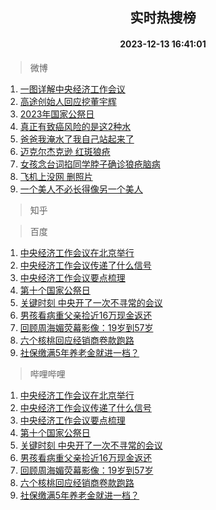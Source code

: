 <div align="center"><h2>实时热搜榜</h2><h4>2023-12-13 16:41:01</h4></div>

> 微博  

1. [一图详解中央经济工作会议](https://s.weibo.com/weibo?q=%23%E4%B8%80%E5%9B%BE%E8%AF%A6%E8%A7%A3%E4%B8%AD%E5%A4%AE%E7%BB%8F%E6%B5%8E%E5%B7%A5%E4%BD%9C%E4%BC%9A%E8%AE%AE%23&t=31&band_rank=1&Refer=top)<br />
2. [高途创始人回应挖董宇辉](https://s.weibo.com/weibo?q=%23%E9%AB%98%E9%80%94%E5%88%9B%E5%A7%8B%E4%BA%BA%E5%9B%9E%E5%BA%94%E6%8C%96%E8%91%A3%E5%AE%87%E8%BE%89%23&t=31&band_rank=2&Refer=top)<br />
3. [2023年国家公祭日](https://s.weibo.com/weibo?q=%232023%E5%B9%B4%E5%9B%BD%E5%AE%B6%E5%85%AC%E7%A5%AD%E6%97%A5%23&t=31&band_rank=3&Refer=top)<br />
4. [真正有致癌风险的是这2种水](https://s.weibo.com/weibo?q=%23%E7%9C%9F%E6%AD%A3%E6%9C%89%E8%87%B4%E7%99%8C%E9%A3%8E%E9%99%A9%E7%9A%84%E6%98%AF%E8%BF%992%E7%A7%8D%E6%B0%B4%23&t=31&band_rank=4&Refer=top)<br />
5. [爸爸我淹水了我自己站起来了](https://s.weibo.com/weibo?q=%23%E7%88%B8%E7%88%B8%E6%88%91%E6%B7%B9%E6%B0%B4%E4%BA%86%E6%88%91%E8%87%AA%E5%B7%B1%E7%AB%99%E8%B5%B7%E6%9D%A5%E4%BA%86%23&t=31&band_rank=5&Refer=top)<br />
6. [迈克尔杰克逊 红斑狼疮](https://s.weibo.com/weibo?q=%E8%BF%88%E5%85%8B%E5%B0%94%E6%9D%B0%E5%85%8B%E9%80%8A%20%E7%BA%A2%E6%96%91%E7%8B%BC%E7%96%AE&t=31&band_rank=6&Refer=top)<br />
7. [女孩念台词掐同学脖子确诊狼疮脑病](https://s.weibo.com/weibo?q=%23%E5%A5%B3%E5%AD%A9%E5%BF%B5%E5%8F%B0%E8%AF%8D%E6%8E%90%E5%90%8C%E5%AD%A6%E8%84%96%E5%AD%90%E7%A1%AE%E8%AF%8A%E7%8B%BC%E7%96%AE%E8%84%91%E7%97%85%23&t=31&band_rank=7&Refer=top)<br />
8. [飞机上没网 删照片](https://s.weibo.com/weibo?q=%E9%A3%9E%E6%9C%BA%E4%B8%8A%E6%B2%A1%E7%BD%91%20%E5%88%A0%E7%85%A7%E7%89%87&t=31&band_rank=8&Refer=top)<br />
9. [一个美人不必长得像另一个美人](https://s.weibo.com/weibo?q=%E4%B8%80%E4%B8%AA%E7%BE%8E%E4%BA%BA%E4%B8%8D%E5%BF%85%E9%95%BF%E5%BE%97%E5%83%8F%E5%8F%A6%E4%B8%80%E4%B8%AA%E7%BE%8E%E4%BA%BA&t=31&band_rank=9&Refer=top)<br />

> 知乎  


> 百度  

1. [中央经济工作会议在北京举行](https://www.baidu.com/s?wd=%E4%B8%AD%E5%A4%AE%E7%BB%8F%E6%B5%8E%E5%B7%A5%E4%BD%9C%E4%BC%9A%E8%AE%AE%E5%9C%A8%E5%8C%97%E4%BA%AC%E4%B8%BE%E8%A1%8C&sa=fyb_news&rsv_dl=fyb_news)<br />
2. [中央经济工作会议传递了什么信号](https://www.baidu.com/s?wd=%E4%B8%AD%E5%A4%AE%E7%BB%8F%E6%B5%8E%E5%B7%A5%E4%BD%9C%E4%BC%9A%E8%AE%AE%E4%BC%A0%E9%80%92%E4%BA%86%E4%BB%80%E4%B9%88%E4%BF%A1%E5%8F%B7&sa=fyb_news&rsv_dl=fyb_news)<br />
3. [中央经济工作会议要点梳理](https://www.baidu.com/s?wd=%E4%B8%AD%E5%A4%AE%E7%BB%8F%E6%B5%8E%E5%B7%A5%E4%BD%9C%E4%BC%9A%E8%AE%AE%E8%A6%81%E7%82%B9%E6%A2%B3%E7%90%86&sa=fyb_news&rsv_dl=fyb_news)<br />
4. [第十个国家公祭日](https://www.baidu.com/s?wd=%E7%AC%AC%E5%8D%81%E4%B8%AA%E5%9B%BD%E5%AE%B6%E5%85%AC%E7%A5%AD%E6%97%A5&sa=fyb_news&rsv_dl=fyb_news)<br />
5. [关键时刻 中央开了一次不寻常的会议](https://www.baidu.com/s?wd=%E5%85%B3%E9%94%AE%E6%97%B6%E5%88%BB+%E4%B8%AD%E5%A4%AE%E5%BC%80%E4%BA%86%E4%B8%80%E6%AC%A1%E4%B8%8D%E5%AF%BB%E5%B8%B8%E7%9A%84%E4%BC%9A%E8%AE%AE&sa=fyb_news&rsv_dl=fyb_news)<br />
6. [男孩看病重父亲捡近16万现金返还](https://www.baidu.com/s?wd=%E7%94%B7%E5%AD%A9%E7%9C%8B%E7%97%85%E9%87%8D%E7%88%B6%E4%BA%B2%E6%8D%A1%E8%BF%9116%E4%B8%87%E7%8E%B0%E9%87%91%E8%BF%94%E8%BF%98&sa=fyb_news&rsv_dl=fyb_news)<br />
7. [回顾周海媚荧幕影像：19岁到57岁](https://www.baidu.com/s?wd=%E5%9B%9E%E9%A1%BE%E5%91%A8%E6%B5%B7%E5%AA%9A%E8%8D%A7%E5%B9%95%E5%BD%B1%E5%83%8F%EF%BC%9A19%E5%B2%81%E5%88%B057%E5%B2%81&sa=fyb_news&rsv_dl=fyb_news)<br />
8. [六个核桃回应经销商卷款跑路](https://www.baidu.com/s?wd=%E5%85%AD%E4%B8%AA%E6%A0%B8%E6%A1%83%E5%9B%9E%E5%BA%94%E7%BB%8F%E9%94%80%E5%95%86%E5%8D%B7%E6%AC%BE%E8%B7%91%E8%B7%AF&sa=fyb_news&rsv_dl=fyb_news)<br />
9. [社保缴满5年养老金就进一档？](https://www.baidu.com/s?wd=%E7%A4%BE%E4%BF%9D%E7%BC%B4%E6%BB%A15%E5%B9%B4%E5%85%BB%E8%80%81%E9%87%91%E5%B0%B1%E8%BF%9B%E4%B8%80%E6%A1%A3%EF%BC%9F&sa=fyb_news&rsv_dl=fyb_news)<br />

> 哔哩哔哩  

1. [中央经济工作会议在北京举行](https://www.baidu.com/s?wd=%E4%B8%AD%E5%A4%AE%E7%BB%8F%E6%B5%8E%E5%B7%A5%E4%BD%9C%E4%BC%9A%E8%AE%AE%E5%9C%A8%E5%8C%97%E4%BA%AC%E4%B8%BE%E8%A1%8C&sa=fyb_news&rsv_dl=fyb_news)<br />
2. [中央经济工作会议传递了什么信号](https://www.baidu.com/s?wd=%E4%B8%AD%E5%A4%AE%E7%BB%8F%E6%B5%8E%E5%B7%A5%E4%BD%9C%E4%BC%9A%E8%AE%AE%E4%BC%A0%E9%80%92%E4%BA%86%E4%BB%80%E4%B9%88%E4%BF%A1%E5%8F%B7&sa=fyb_news&rsv_dl=fyb_news)<br />
3. [中央经济工作会议要点梳理](https://www.baidu.com/s?wd=%E4%B8%AD%E5%A4%AE%E7%BB%8F%E6%B5%8E%E5%B7%A5%E4%BD%9C%E4%BC%9A%E8%AE%AE%E8%A6%81%E7%82%B9%E6%A2%B3%E7%90%86&sa=fyb_news&rsv_dl=fyb_news)<br />
4. [第十个国家公祭日](https://www.baidu.com/s?wd=%E7%AC%AC%E5%8D%81%E4%B8%AA%E5%9B%BD%E5%AE%B6%E5%85%AC%E7%A5%AD%E6%97%A5&sa=fyb_news&rsv_dl=fyb_news)<br />
5. [关键时刻 中央开了一次不寻常的会议](https://www.baidu.com/s?wd=%E5%85%B3%E9%94%AE%E6%97%B6%E5%88%BB+%E4%B8%AD%E5%A4%AE%E5%BC%80%E4%BA%86%E4%B8%80%E6%AC%A1%E4%B8%8D%E5%AF%BB%E5%B8%B8%E7%9A%84%E4%BC%9A%E8%AE%AE&sa=fyb_news&rsv_dl=fyb_news)<br />
6. [男孩看病重父亲捡近16万现金返还](https://www.baidu.com/s?wd=%E7%94%B7%E5%AD%A9%E7%9C%8B%E7%97%85%E9%87%8D%E7%88%B6%E4%BA%B2%E6%8D%A1%E8%BF%9116%E4%B8%87%E7%8E%B0%E9%87%91%E8%BF%94%E8%BF%98&sa=fyb_news&rsv_dl=fyb_news)<br />
7. [回顾周海媚荧幕影像：19岁到57岁](https://www.baidu.com/s?wd=%E5%9B%9E%E9%A1%BE%E5%91%A8%E6%B5%B7%E5%AA%9A%E8%8D%A7%E5%B9%95%E5%BD%B1%E5%83%8F%EF%BC%9A19%E5%B2%81%E5%88%B057%E5%B2%81&sa=fyb_news&rsv_dl=fyb_news)<br />
8. [六个核桃回应经销商卷款跑路](https://www.baidu.com/s?wd=%E5%85%AD%E4%B8%AA%E6%A0%B8%E6%A1%83%E5%9B%9E%E5%BA%94%E7%BB%8F%E9%94%80%E5%95%86%E5%8D%B7%E6%AC%BE%E8%B7%91%E8%B7%AF&sa=fyb_news&rsv_dl=fyb_news)<br />
9. [社保缴满5年养老金就进一档？](https://www.baidu.com/s?wd=%E7%A4%BE%E4%BF%9D%E7%BC%B4%E6%BB%A15%E5%B9%B4%E5%85%BB%E8%80%81%E9%87%91%E5%B0%B1%E8%BF%9B%E4%B8%80%E6%A1%A3%EF%BC%9F&sa=fyb_news&rsv_dl=fyb_news)<br />
